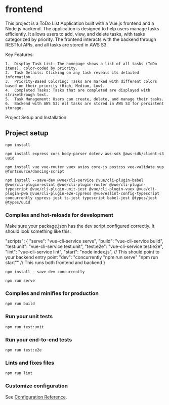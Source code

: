 # frontend

This project is a ToDo List Application built with a Vue.js frontend and a Node.js backend. The application is designed to help users manage tasks efficiently. 
It allows users to add, view, and delete tasks, with tasks categorized by priority. 
The frontend interacts with the backend through RESTful APIs, and all tasks are stored in AWS S3.

Key Features:

	1.	Display Task List: The homepage shows a list of all tasks (ToDo items), color-coded by priority.
	2.	Task Details: Clicking on any task reveals its detailed information.
	3.	Priority-Based Coloring: Tasks are marked with different colors based on their priority (High, Medium, Low).
	4.	Completed Tasks: Tasks that are completed are displayed with strikethrough text.
	5.	Task Management: Users can create, delete, and manage their tasks.
	6.	Backend with AWS S3: All tasks are stored in AWS S3 for persistent storage.
Project Setup and Installation

## Project setup
```
npm install

npm install express cors body-parser dotenv aws-sdk @aws-sdk/client-s3 uuid

npm install vue vue-router vuex axios core-js postcss vee-validate yup @fontsource/dancing-script

npm install --save-dev @vue/cli-service @vue/cli-plugin-babel @vue/cli-plugin-eslint @vue/cli-plugin-router @vue/cli-plugin-typescript @vue/cli-plugin-unit-jest @vue/cli-plugin-vuex @vue/cli-plugin-pwa @vue/cli-plugin-e2e-cypress @vue/eslint-config-typescript concurrently cypress jest ts-jest typescript babel-jest @types/jest @types/uuid
```

### Compiles and hot-reloads for development
Make sure your package.json has the dev script configured correctly. It should look something like this:

"scripts": {
  "serve": "vue-cli-service serve",
  "build": "vue-cli-service build",
  "test:unit": "vue-cli-service test:unit",
  "test:e2e": "vue-cli-service test:e2e",
  "lint": "vue-cli-service lint",
  "start": "node index.js", // This should point to your backend entry point
  "dev": "concurrently \"npm run serve\" \"npm run start\"" // This runs both frontend and backend
}


```
npm install --save-dev concurrently

npm run serve
```

### Compiles and minifies for production
```
npm run build
```

### Run your unit tests
```
npm run test:unit
```

### Run your end-to-end tests
```
npm run test:e2e
```

### Lints and fixes files
```
npm run lint
```

### Customize configuration
See [Configuration Reference](https://cli.vuejs.org/config/).
